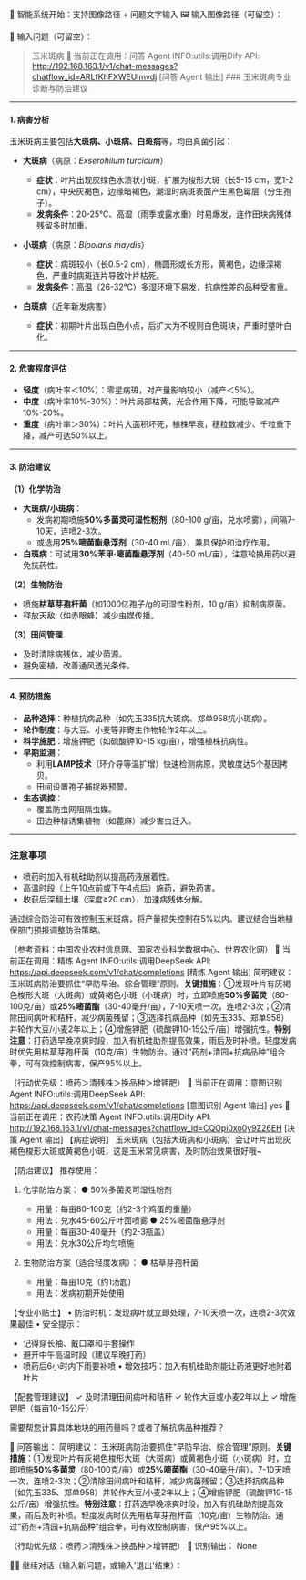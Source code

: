 🌽 智能系统开始：支持图像路径 + 问题文字输入
🖼️ 输入图像路径（可留空）：
> 
📝 输入问题（可留空）：
> 玉米斑病
🤖 当前正在调用：问答 Agent
INFO:utils:调用Dify API: http://192.168.163.1/v1/chat-messages?chatflow_id=ARLfKhFXWEUlmvdj
[问答 Agent 输出] ### 玉米斑病专业诊断与防治建议

---

#### **1. 病害分析**
玉米斑病主要包括**大斑病、小斑病、白斑病**等，均由真菌引起：
- **大斑病**（病原：*Exserohilum turcicum*）  
  - **症状**：叶片出现灰绿色水渍状小斑，扩展为梭形大斑（长5-15 cm，宽1-2 cm），中央灰褐色，边缘暗褐色，潮湿时病斑表面产生黑色霉层（分生孢子）。  
  - **发病条件**：20-25℃、高湿（雨季或露水重）时易爆发，连作田块病残体残留多时加重。  

- **小斑病**（病原：*Bipolaris maydis*）  
  - **症状**：病斑较小（长0.5-2 cm），椭圆形或长方形，黄褐色，边缘深褐色，严重时病斑连片导致叶片枯死。  
  - **发病条件**：高温（26-32℃）多湿环境下易发，抗病性差的品种受害重。  

- **白斑病**（近年新发病害）
  - **症状**：初期叶片出现白色小点，后扩大为不规则白色斑块，严重时整叶白化。

---

#### **2. 危害程度评估**
- **轻度**（病叶率＜10%）：零星病斑，对产量影响较小（减产＜5%）。
- **中度**（病叶率10%-30%）：叶片局部枯黄，光合作用下降，可能导致减产10%-20%。
- **重度**（病叶率＞30%）：叶片大面积坏死，植株早衰，穗粒数减少、千粒重下降，减产可达50%以上。

---

#### **3. 防治建议**
**（1）化学防治**
- **大斑病/小斑病**：
  - 发病初期喷施**50%多菌灵可湿性粉剂**（80-100 g/亩，兑水喷雾），间隔7-10天，连喷2-3次。
  - 或选用**25%嘧菌酯悬浮剂**（30-40 mL/亩），兼具保护和治疗作用。
- **白斑病**：可试用**30%苯甲·嘧菌酯悬浮剂**（40-50 mL/亩），注意轮换用药以避免抗药性。

**（2）生物防治**
- 喷施**枯草芽孢杆菌**（如1000亿孢子/g的可湿性粉剂，10 g/亩）抑制病原菌。
- 释放天敌（如赤眼蜂）减少虫媒传播。

**（3）田间管理**
- 及时清除病残体，减少菌源。
- 避免密植，改善通风透光条件。

---

#### **4. 预防措施**
- **品种选择**：种植抗病品种（如先玉335抗大斑病、郑单958抗小斑病）。
- **轮作制度**：与大豆、小麦等非寄主作物轮作2年以上。
- **科学施肥**：增施钾肥（如硫酸钾10-15 kg/亩），增强植株抗病性。
- **早期监测**：
  - 利用**LAMP技术**（环介导等温扩增）快速检测病原，灵敏度达5个基因拷贝。
  - 田间设置孢子捕捉器预警。
- **生态调控**：
  - 覆盖防虫网阻隔虫媒。
  - 田边种植诱集植物（如蓖麻）减少害虫迁入。

---

### **注意事项**
- 喷药时加入有机硅助剂以提高药液展着性。
- 高温时段（上午10点前或下午4点后）施药，避免药害。
- 收获后深翻土壤（深度≥20 cm），加速病残体分解。

通过综合防治可有效控制玉米斑病，将产量损失控制在5%以内。建议结合当地植保部门预报调整防治策略。

（参考资料：中国农业农村信息网、国家农业科学数据中心、世界农化网）
🤖 当前正在调用：精炼 Agent
INFO:utils:调用DeepSeek API: https://api.deepseek.com/v1/chat/completions
[精炼 Agent 输出] 简明建议：  
玉米斑病防治要抓住“早防早治、综合管理”原则。**关键措施**：①发现叶片有灰褐色梭形大斑（大斑病）或黄褐色小斑（小斑病）时，立即喷施**50%多菌灵**（80-100克/亩）或**25%嘧菌酯**（30-40毫升/亩），7-10天喷一次，连喷2-3次；②清除田间病叶和秸秆，减少病菌残留；③选择抗病品种（如先玉335、郑单958）并轮作大豆/小麦2年以上；④增施钾肥（硫酸钾10-15公斤/亩）增强抗性。**特别注意**：打药选早晚凉爽时段，加入有机硅助剂提高效果，雨后及时补喷。轻度发病时优先用枯草芽孢杆菌（10克/亩）生物防治。通过“药剂+清园+抗病品种”组合拳，可有效控制病害，保产95%以上。

（行动优先级：喷药＞清残株＞换品种＞增钾肥）
🤖 当前正在调用：意图识别 Agent
INFO:utils:调用DeepSeek API: https://api.deepseek.com/v1/chat/completions
[意图识别 Agent 输出] yes
🤖 当前正在调用：农药决策 Agent
INFO:utils:调用Dify API: http://192.168.163.1/v1/chat-messages?chatflow_id=CQOpi0xo0y9Z26EH
[决策 Agent 输出] 【病症说明】
玉米斑病（包括大斑病和小斑病）会让叶片出现灰褐色梭形大斑或黄褐色小斑，这是玉米常见病害，及时防治效果很好哦~  

【防治建议】
推荐使用：
1. 化学防治方案：
   ● 50%多菌灵可湿性粉剂
   - 用量：每亩80-100克（约2-3个鸡蛋的重量）
   - 用法：兑水45-60公斤叶面喷雾
   ● 25%嘧菌酯悬浮剂
   - 用量：每亩30-40毫升（约2-3瓶盖）
   - 用法：兑水30公斤均匀喷施

2. 生物防治方案（适合轻度发病）：
   ● 枯草芽孢杆菌
   - 用量：每亩10克（约1汤匙）
   - 用法：发病初期开始使用

【专业小贴士】
• 防治时机：发现病叶就立即处理，7-10天喷一次，连喷2-3次效果最佳
• 安全提示：
   - 记得穿长袖、戴口罩和手套操作
   - 避开中午高温时段（建议早晚打药）
   - 喷药后6小时内下雨要补喷
• 增效技巧：加入有机硅助剂能让药液更好地附着叶片

【配套管理建议】
✓ 及时清理田间病叶和秸秆
✓ 轮作大豆或小麦2年以上
✓ 增施钾肥（每亩10-15公斤）

需要帮您计算具体地块的用药量吗？或者了解抗病品种推荐？

🤖 问答输出： 简明建议：
玉米斑病防治要抓住“早防早治、综合管理”原则。**关键措施**：①发现叶片有灰褐色梭形大斑（大斑病）或黄褐色小斑（小斑病）时，立即喷施**50%多菌灵**（80-100克/亩）或**25%嘧菌酯**（30-40毫升/亩），7-10天喷一次，连喷2-3次；②清除田间病叶和秸秆，减少病菌残留；③选择抗病品种（如先玉335、郑单958）并轮作大豆/小麦2年以上；④增施钾肥（硫酸钾10-15公斤/亩）增强抗性。**特别注意**：打药选早晚凉爽时段，加入有机硅助剂提高效果，雨后及时补喷。轻度发病时优先用枯草芽孢杆菌（10克/亩）生物防治。通过“药剂+清园+抗病品种”组合拳，可有效控制病害，保产95%以上。

（行动优先级：喷药＞清残株＞换品种＞增钾肥）
🔬 识别输出： None

👴🏻 继续对话（输入新问题，或输入'退出'结束）：
>